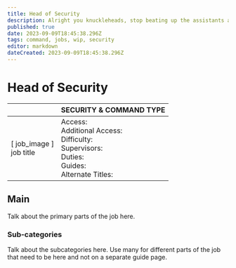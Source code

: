 ```yaml
---
title: Head of Security
description: Alright you knuckleheads, stop beating up the assistants and get back to work. And make sure those tasers are fully charged! I hear the bartender is serving up Gargle Blasters today, and things could get messy.
published: true
date: 2023-09-09T18:45:38.296Z
tags: command, jobs, wip, security
editor: markdown
dateCreated: 2023-09-09T18:45:38.296Z
---
```


# Head of Security

|                             | SECURITY & COMMAND TYPE                                                                                   |
|-----------------------------|----------------------------------------------------------------------------------------------|
| \[ job_image ]<br>job title | Access:<br>Additional Access:<br>Difficulty:<br>Supervisors:<br>Duties:<br>Guides:<br>Alternate Titles: |

## Main 
Talk about the primary parts of the job here.


### Sub-categories
Talk about the subcategories here. Use many for different parts of the job that need to be here and not on a separate guide page.